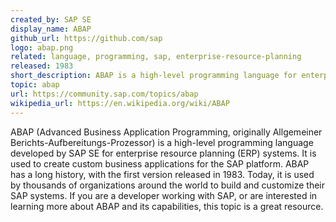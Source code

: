 ```yaml
---
created_by: SAP SE
display_name: ABAP
github_url: https://github.com/sap
logo: abap.png
related: language, programming, sap, enterprise-resource-planning
released: 1983
short_description: ABAP is a high-level programming language for enterprise resource planning systems developed by SAP.
topic: abap
url: https://community.sap.com/topics/abap
wikipedia_url: https://en.wikipedia.org/wiki/ABAP
---
```

ABAP (Advanced Business Application Programming, originally Allgemeiner Berichts-Aufbereitungs-Prozessor) is a high-level programming language developed by SAP SE for enterprise resource planning (ERP) systems. It is used to create custom business applications for the SAP platform. ABAP has a long history, with the first version released in 1983. Today, it is used by thousands of organizations around the world to build and customize their SAP systems. If you are a developer working with SAP, or are interested in learning more about ABAP and its capabilities, this topic is a great resource.
